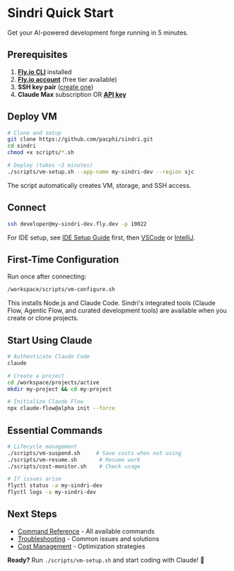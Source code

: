 # Sindri Quick Start

Get your AI-powered development forge running in 5 minutes.

## Prerequisites

1. **[Fly.io CLI](https://fly.io/docs/flyctl/install/)** installed
2. **[Fly.io account](https://fly.io/signup)** (free tier available)
3. **SSH key pair** ([create one](TROUBLESHOOTING.md#creating-and-managing-ssh-keys))
4. **Claude Max** subscription OR **[API key](https://console.anthropic.com/settings/keys)**

## Deploy VM

```bash
# Clone and setup
git clone https://github.com/pacphi/sindri.git
cd sindri
chmod +x scripts/*.sh

# Deploy (takes ~3 minutes)
./scripts/vm-setup.sh --app-name my-sindri-dev --region sjc
```

The script automatically creates VM, storage, and SSH access.

## Connect

```bash
ssh developer@my-sindri-dev.fly.dev -p 10022
```

For IDE setup, see [IDE Setup Guide](IDE_SETUP.md) first, then [VSCode](VSCODE.md) or [IntelliJ](INTELLIJ.md).

## First-Time Configuration

Run once after connecting:

```bash
/workspace/scripts/vm-configure.sh
```

This installs Node.js and Claude Code.
Sindri's integrated tools (Claude Flow, Agentic Flow, and curated development tools) are available when you create or clone projects.

## Start Using Claude

```bash
# Authenticate Claude Code
claude

# Create a project
cd /workspace/projects/active
mkdir my-project && cd my-project

# Initialize Claude Flow
npx claude-flow@alpha init --force
```

## Essential Commands

```bash
# Lifecycle management
./scripts/vm-suspend.sh     # Save costs when not using
./scripts/vm-resume.sh       # Resume work
./scripts/cost-monitor.sh    # Check usage

# If issues arise
flyctl status -a my-sindri-dev
flyctl logs -a my-sindri-dev
```

## Next Steps

- [Command Reference](REFERENCE.md) - All available commands
- [Troubleshooting](TROUBLESHOOTING.md) - Common issues and solutions
- [Cost Management](COST_MANAGEMENT.md) - Optimization strategies

**Ready?** Run `./scripts/vm-setup.sh` and start coding with Claude! 🚀
